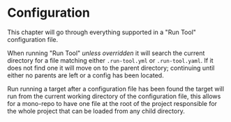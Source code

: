 # Configuration
This chapter will go through everything supported in a "Run Tool" configuration file.

When running "Run Tool" *unless overridden* it will search the current directory for a file matching either `.run-tool.yml` or `.run-tool.yaml`. If it does not find one it will move on to the parent directory; continuing until either no parents are left or a config has been located.

Run running a target after a configuration file has been found the target will run from the current working directory of the configuration file, this allows for a mono-repo to have one file at the root of the project responsible for the whole project that can be loaded from any child directory.
